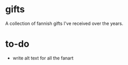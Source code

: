 # gifts

A collection of fannish gifts I've received over the years.

# to-do

- write alt text for all the fanart
